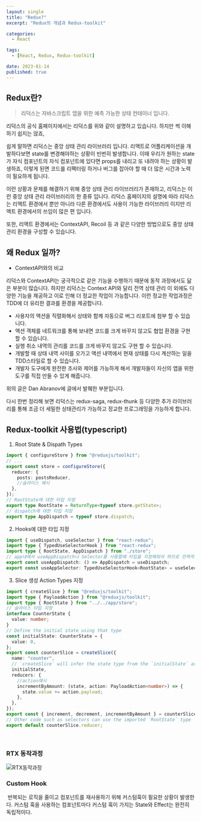 ```yaml
---
layout: single
title: "Redux?"
excerpt: "Redux의 개념과 Redux-toolkit"

categories:
  - React

tags:
  - [React, Redux, Redux-toolkit]

date: 2023-01-14
published: true
---
```


## Redux란?

> 리덕스는 자바스크립트 앱을 위한 예측 가능한 상태 컨테이너 입니다.

리덕스의 공식 홈페이지에서는 리덕스를 위와 같이 설명하고 있습니다. 하지만 썩 이해하기 쉽지는 않죠,

쉽게 말하면 리덕스는 중앙 상태 관리 라이브러리 입니다. 리액트로 어플리케이션을 개발하다보면 state를 변경해야하는 상황이 빈번히 발생합니다. 이때 우리가 원하는 state가 자식 컴포넌트의 자식 컴포넌트에 있다면 props를 내리고 또 내려야 하는 상황이 발생하죠, 이렇게 된면 코드를 리팩터링 하거나 버그를 잡아야 할 때 더 많은 시간과 노력이 필요하게 됩니다.

이런 상황과 문제를 해결하기 위해 중앙 상태 관리 라이브러리가 존재하고, 리덕스는 이런 중앙 상태 관리 라이브러리의 한 종류 입니다. 리덕스 홈페이지의 설명에 따라 리덕스는 리액트 환경에서 뿐만 아니라 다른 환경에서도 사용이 가능한 라이브러리 이지만 리액트 환경에서의 쓰임이 많은 편 입니다.

또한, 리액트 환경에서는 ContextAPI, Recoil 등 과 같은 다양한 방법으로도 중앙 상태 관리 환경을 구성할 수 있습니다.

## 왜 Redux 일까?

- ContextAPI와의 비교

리덕스와 ContextAPI는 궁극적으로 같은 기능을 수행하기 때문에 동작 과정에서도 닮은 부분이 많습니다.
하지만 리덕스는 Context API와 달리 전역 상태 관리 이 외에도 다양한 기능을 제공하고 이로 인해 더 정교한 작업이 가능합니다. 이런 정교한 작업과정은 TDD에 더 유리한 결과를 환경을 제공합니다.

- 사용자의 액션을 직렬화해서 상태와 함께 자동으로 버그 리포트에 첨부 할 수 있습니다.
- 액션 객체를 네트워크를 통해 보내면 코드를 크게 바꾸지 않고도 협업 환경을 구현할 수 있습니다.
- 실행 취소 내역의 관리를 코드를 크게 바꾸지 않고도 구현 할 수 있습니다.
- 개발할 때 상태 내역 사이를 오가고 액션 내역에서 현재 상태를 다시 계산하는 일을 TDD스타일로 할 수 있습니다.
- 개발자 도구에게 완전한 조사와 제어를 가능하게 해서 개발자들이 자신의 앱을 위한 도구를 직접 만들 수 있게 해줍니다.

위의 글은 Dan Abranov에 글에서 발췌한 부분입니다.

다시 한번 정리해 보면 리덕스는 redux-saga, redux-thunk 등 다양한 추가 라이브러리를 통해 조금 더 세밀한 상태관리가 가능하고 정교한 프로그래밍을 가능하게 합니다.

## Redux-toolkit 사용법(typescript)

1. Root State & Dispath Types
   ​

```typescript
import { configureStore } from "@reduxjs/toolkit";
// ...
export const store = configureStore({
  reducer: {
    posts: postsReducer,
    //슬라이스 예시
  },
});
// RootState에 대한 타입 지정
export type RootState = ReturnType<typeof store.getState>;
// dispatch에 대한 타입 지정
export type AppDispatch = typeof store.dispatch;
```

2. Hooks에 대한 타입 지정
   ​

```typescript
import { useDispatch, useSelector } from "react-redux";
import type { TypedUseSelectorHook } from "react-redux";
import type { RootState, AppDispatch } from "./store";
// app내에서 useAppDispatch나 Selector를 사용할때 타입을 지정해줘야 하므로 전역적으로 타입을 지정해준다.
export const useAppDispatch: () => AppDispatch = useDispatch;
export const useAppSelector: TypedUseSelectorHook<RootState> = useSelector;
```

3. Slice 생성 Action Types 지정

```typescript
import { createSlice } from "@reduxjs/toolkit";
import type { PayloadAction } from "@reduxjs/toolkit";
import type { RootState } from "../../app/store";
// 슬라이스 타입 지정
interface CounterState {
  value: number;
}
// Define the initial state using that type
const initialState: CounterState = {
  value: 0,
};
export const counterSlice = createSlice({
  name: "counter",
  // `createSlice` will infer the state type from the `initialState` argument
  initialState,
  reducers: {
    //action예시
    incrementByAmount: (state, action: PayloadAction<number>) => {
      state.value += action.payload;
    },
  },
});
export const { increment, decrement, incrementByAmount } = counterSlice.actions;
// Other code such as selectors can use the imported `RootState` type
export default counterSlice.reducer;
```

​

### RTX 동작과정

![RTX동작과정](https://facebook.github.io/flux/img/overview/flux-simple-f8-diagram-explained-1300w.png)

### Custom Hook

​
반복되는 로직을 줄이고 컴포넌트를 재사용하기 위해 커스텀훅이 필요한 상황이 발생한다.
커스텀 훅을 사용하는 컴포넌트마다 커스텀 훅이 가지는 State와 Effect는 완전히 독립적이다.
